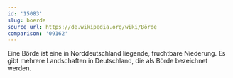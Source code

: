 ```yaml
---
id: '15083'
slug: boerde
source_url: https://de.wikipedia.org/wiki/Börde
comparison: '09162'
---
```


Eine Börde ist eine in Norddeutschland liegende, fruchtbare Niederung. Es gibt mehrere Landschaften in Deutschland, die als Börde bezeichnet werden.
